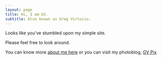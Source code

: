 ```yaml
---
layout: page
title: Hi, I am GV.
subtitle: Also known as Greg Virtucio.
---
```


Looks like you've stumbled upon my simple site. 

Please feel free to look around. 

You can know more [about me here](/about) or you can visit my photoblog, [GV Pix](http://gvpix.com)
